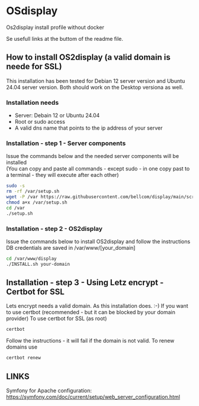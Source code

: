 # OSdisplay
Os2display install profile without docker

Se usefull links at the buttom of the readme file. 

## How to install OS2display (a valid domain is neede for SSL)
This installation has been tested for Debian 12 server version and Ubuntu 24.04 server version. 
Both should work on the Desktop versiona as well. 

### Installation needs
- Server: Debain 12 or Ubuntu 24.04
- Root or sudo access
- A valid dns name that points to the ip address of your server

### Installation - step 1 - Server components
Issue the commands below and the needed server components will be installed  
(You can copy and paste all commands - except sudo - in one copy past to a terminal - they will execute after each other)

```bash
sudo -s
rm -rf /var/setup.sh
wget -P /var https://raw.githubusercontent.com/bellcom/display/main/scripts/setup.sh 
chmod a+x /var/setup.sh
cd /var
./setup.sh
```

### Installation - step 2 - OS2display
Issue the commands below to install OS2display and follow the instructions
DB credentials are saved in /var/www/[your_domain]
```bash
cd /var/www/display
./INSTALL.sh your-domain
```

## Installation - step 3 - Using Letz encrypt - Certbot for SSL
Lets encrypt needs a valid domain. As this installation does. :-)
If you want to use certbot (recommended - but it can be blocked by your domain provider)
To use certbot for SSL (as root)
```bash
certbot
```

Follow the instructions - it will fail if the domain is not valid. 
To renew domains use 
```bash
certbot renew
```

## LINKS
Symfony for Apache configuration: https://symfony.com/doc/current/setup/web_server_configuration.html
 
